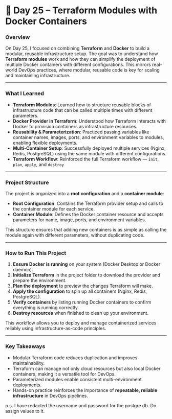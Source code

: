 # 🚀 Day 25 – Terraform Modules with Docker Containers

### **Overview**

On Day 25, I focused on combining **Terraform** and **Docker** to build a modular, reusable infrastructure setup. The goal was to understand how **Terraform modules** work and how they can simplify the deployment of multiple Docker containers with different configurations. This mirrors real-world DevOps practices, where modular, reusable code is key for scaling and maintaining infrastructure.

---

### **What I Learned**

* **Terraform Modules**: Learned how to structure reusable blocks of infrastructure code that can be called multiple times with different parameters.
* **Docker Provider in Terraform**: Understood how Terraform interacts with Docker to provision containers as infrastructure resources.
* **Reusability & Parameterization**: Practiced passing variables like container names, images, ports, and environment variables to modules, enabling flexible deployments.
* **Multi-Container Setup**: Successfully deployed multiple services (Nginx, Redis, PostgreSQL) using the same module with different configurations.
* **Terraform Workflow**: Reinforced the full Terraform workflow — `init`, `plan`, `apply`, and `destroy`

---

### **Project Structure**

The project is organized into a **root configuration** and a **container module**:

* **Root Configuration**: Contains the Terraform provider setup and calls to the container module for each service.
* **Container Module**: Defines the Docker container resource and accepts parameters for name, image, ports, and environment variables.

This structure ensures that adding new containers is as simple as calling the module again with different parameters, without duplicating code.

---

### **How to Run This Project**

1. **Ensure Docker is running** on your system (Docker Desktop or Docker daemon).
2. **Initialize Terraform** in the project folder to download the provider and prepare the environment.
3. **Plan the deployment** to preview the changes Terraform will make.
4. **Apply the configuration** to spin up all containers (Nginx, Redis, PostgreSQL).
5. **Verify containers** by listing running Docker containers to confirm everything is running correctly.
6. **Destroy resources** when finished to clean up your environment.

This workflow allows you to deploy and manage containerized services reliably using infrastructure-as-code principles.

---

### **Key Takeaways**

* Modular Terraform code reduces duplication and improves maintainability.
* Terraform can manage not only cloud resources but also local Docker containers, making it a versatile tool for DevOps.
* Parameterized modules enable consistent multi-environment deployments.
* Hands-on practice reinforces the importance of **repeatable, reliable infrastructure** in DevOps pipelines.

p.s. I have redacted the username and password for the postgre db. Do assign values to it.
